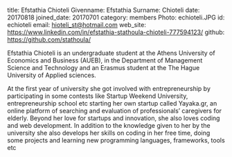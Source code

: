 title: Efstathia Chioteli
Givenname: Efstathia
Surname: Chioteli
date: 20170818
joined_date: 20170701
category: members
Photo: echioteli.JPG
id: echioteli
email: hioteli_st@hotmail.com
web_site: https://www.linkedin.com/in/efstathia-stathoula-chioteli-777594123/
github: https://github.com/stathoula/

<p>
 Efstathia Chioteli is an undergraduate student at the Athens University of Economics and Business (AUEB), in the Department of Management Science and Technology and an Erasmus student at the The Hague University of Applied sciences.
 </p>
 <p>At the first year of university she got involved with entrepreneurship by participating in some contests like Startup Weekend University, entrepreneurship school etc starting her own startup called Yayaka.gr, an online platform of searching and evaluation of professionals’ caregivers for elderly. 
 Beyond her love for startups and innovation, she also loves coding and web development. In addition to the knowledge given to her by the university she also develops her skills on coding in her free time, doing some projects and learning new programming languages, frameworks, tools etc
</p>

